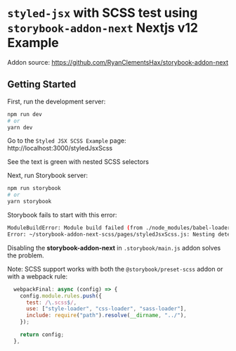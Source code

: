 # `styled-jsx` with SCSS test using `storybook-addon-next` Nextjs v12 Example

Addon source: https://github.com/RyanClementsHax/storybook-addon-next

## Getting Started

First, run the development server:

```bash
npm run dev
# or
yarn dev
```

Go to the `Styled JSX SCSS Example` page:
http://localhost:3000/styledJsxScss

See the text is green with nested SCSS selectors

Next, run Storybook server:

```bash
npm run storybook
# or
yarn storybook
```

Storybook fails to start with this error:

```bash
ModuleBuildError: Module build failed (from ./node_modules/babel-loader/lib/index.js):
Error: ~/storybook-addon-next-scss/pages/styledJsxScss.js: Nesting detected at 5:11. Unfortunately nesting is not supported by styled-jsx.
```

Disabling the **storybook-addon-next** in `.storybook/main.js` addon solves the problem.

Note: SCSS support works with both the `@storybook/preset-scss` addon or with a webpack rule:

```js
  webpackFinal: async (config) => {
    config.module.rules.push({
      test: /\.scss$/,
      use: ["style-loader", "css-loader", "sass-loader"],
      include: require("path").resolve(__dirname, "../"),
    });

    return config;
  },
```
